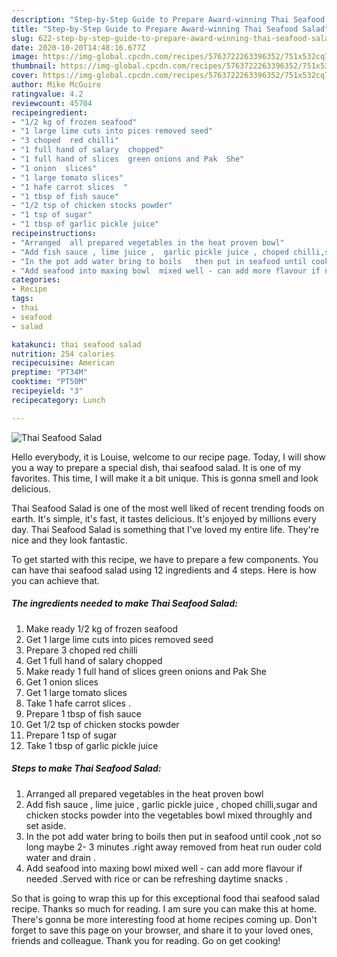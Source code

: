 ```yaml
---
description: "Step-by-Step Guide to Prepare Award-winning Thai Seafood Salad"
title: "Step-by-Step Guide to Prepare Award-winning Thai Seafood Salad"
slug: 622-step-by-step-guide-to-prepare-award-winning-thai-seafood-salad
date: 2020-10-20T14:48:16.677Z
image: https://img-global.cpcdn.com/recipes/5763722263396352/751x532cq70/thai-seafood-salad-recipe-main-photo.jpg
thumbnail: https://img-global.cpcdn.com/recipes/5763722263396352/751x532cq70/thai-seafood-salad-recipe-main-photo.jpg
cover: https://img-global.cpcdn.com/recipes/5763722263396352/751x532cq70/thai-seafood-salad-recipe-main-photo.jpg
author: Mike McGuire
ratingvalue: 4.2
reviewcount: 45704
recipeingredient:
- "1/2 kg of frozen seafood"
- "1 large lime cuts into pices removed seed"
- "3 choped  red chilli"
- "1 full hand of salary  chopped"
- "1 full hand of slices  green onions and Pak  She"
- "1 onion  slices"
- "1 large tomato slices"
- "1 hafe carrot slices  "
- "1 tbsp of fish sauce"
- "1/2 tsp of chicken stocks powder"
- "1 tsp of sugar"
- "1 tbsp of garlic pickle juice"
recipeinstructions:
- "Arranged  all prepared vegetables in the heat proven bowl"
- "Add fish sauce , lime juice ,  garlic pickle juice , choped chilli,sugar and chicken stocks powder into the vegetables bowl  mixed throughly and set aside."
- "In the pot add water bring to boils   then put in seafood until cook ,not so long maybe 2- 3 minutes  .right away removed from heat run ouder cold water and  drain ."
- "Add seafood into maxing bowl  mixed well - can add more flavour if needed .Served with rice or can be refreshing daytime snacks ."
categories:
- Recipe
tags:
- thai
- seafood
- salad

katakunci: thai seafood salad 
nutrition: 254 calories
recipecuisine: American
preptime: "PT34M"
cooktime: "PT50M"
recipeyield: "3"
recipecategory: Lunch

---
```



![Thai Seafood Salad](https://img-global.cpcdn.com/recipes/5763722263396352/751x532cq70/thai-seafood-salad-recipe-main-photo.jpg)

Hello everybody, it is Louise, welcome to our recipe page. Today, I will show you a way to prepare a special dish, thai seafood salad. It is one of my favorites. This time, I will make it a bit unique. This is gonna smell and look delicious.

Thai Seafood Salad is one of the most well liked of recent trending foods on earth. It's simple, it's fast, it tastes delicious. It's enjoyed by millions every day. Thai Seafood Salad is something that I've loved my entire life. They're nice and they look fantastic.




To get started with this recipe, we have to prepare a few components. You can have thai seafood salad using 12 ingredients and 4 steps. Here is how you can achieve that.

<!--inarticleads1-->

##### The ingredients needed to make Thai Seafood Salad:

1. Make ready 1/2 kg of frozen seafood
1. Get 1 large lime cuts into pices removed seed
1. Prepare 3 choped  red chilli
1. Get 1 full hand of salary  chopped
1. Make ready 1 full hand of slices  green onions and Pak  She
1. Get 1 onion  slices
1. Get 1 large tomato slices
1. Take 1 hafe carrot slices  .
1. Prepare 1 tbsp of fish sauce
1. Get 1/2 tsp of chicken stocks powder
1. Prepare 1 tsp of sugar
1. Take 1 tbsp of garlic pickle juice




<!--inarticleads2-->

##### Steps to make Thai Seafood Salad:

1. Arranged  all prepared vegetables in the heat proven bowl
1. Add fish sauce , lime juice ,  garlic pickle juice , choped chilli,sugar and chicken stocks powder into the vegetables bowl  mixed throughly and set aside.
1. In the pot add water bring to boils   then put in seafood until cook ,not so long maybe 2- 3 minutes  .right away removed from heat run ouder cold water and  drain .
1. Add seafood into maxing bowl  mixed well - can add more flavour if needed .Served with rice or can be refreshing daytime snacks .




So that is going to wrap this up for this exceptional food thai seafood salad recipe. Thanks so much for reading. I am sure you can make this at home. There's gonna be more interesting food at home recipes coming up. Don't forget to save this page on your browser, and share it to your loved ones, friends and colleague. Thank you for reading. Go on get cooking!
